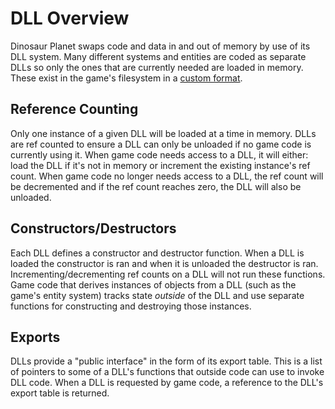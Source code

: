 # DLL Overview
Dinosaur Planet swaps code and data in and out of memory by use of its DLL system. Many different systems and entities are coded as separate DLLs so only the ones that are currently needed are loaded in memory. These exist in the game's filesystem in a [custom format](dll_format.md).

## Reference Counting
Only one instance of a given DLL will be loaded at a time in memory. DLLs are ref counted to ensure a DLL can only be unloaded if no game code is currently using it. When game code needs access to a DLL, it will either: load the DLL if it's not in memory or increment the existing instance's ref count. When game code no longer needs access to a DLL, the ref count will be decremented and if the ref count reaches zero, the DLL will also be unloaded.

## Constructors/Destructors
Each DLL defines a constructor and destructor function. When a DLL is loaded the constructor is ran and when it is unloaded the destructor is ran. Incrementing/decrementing ref counts on a DLL will not run these functions. Game code that derives instances of objects from a DLL (such as the game's entity system) tracks state *outside* of the DLL and use separate functions for constructing and destroying those instances.

## Exports
DLLs provide a "public interface" in the form of its export table. This is a list of pointers to some of a DLL's functions that outside code can use to invoke DLL code. When a DLL is requested by game code, a reference to the DLL's export table is returned.
